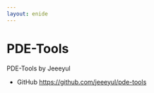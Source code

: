 ```yaml
---
layout: enide
---
```



# PDE-Tools

PDE-Tools by Jeeeyul

- GitHub <https://github.com/jeeeyul/pde-tools>

